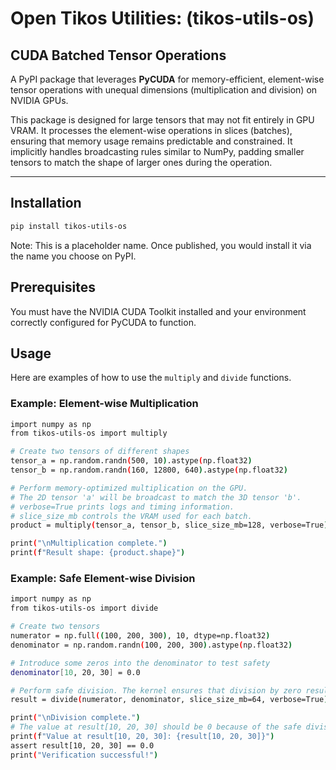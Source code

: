 # Open Tikos Utilities: (tikos-utils-os)
## CUDA Batched Tensor Operations
A PyPI package that leverages **PyCUDA** for memory-efficient, element-wise tensor operations with unequal dimensions (multiplication and division) on NVIDIA GPUs.

This package is designed for large tensors that may not fit entirely in GPU VRAM. It processes the element-wise operations in slices (batches), ensuring that memory usage remains predictable and constrained. It implicitly handles broadcasting rules similar to NumPy, padding smaller tensors to match the shape of larger ones during the operation.

---

## Installation

```bash
pip install tikos-utils-os
```

Note: This is a placeholder name. Once published, you would install it via the name you choose on PyPI.

## Prerequisites
You must have the NVIDIA CUDA Toolkit installed and your environment correctly configured for PyCUDA to function.

## Usage
Here are examples of how to use the `multiply` and `divide` functions.

### Example: Element-wise Multiplication
```bash
import numpy as np
from tikos-utils-os import multiply

# Create two tensors of different shapes
tensor_a = np.random.randn(500, 10).astype(np.float32)
tensor_b = np.random.randn(160, 12800, 640).astype(np.float32)

# Perform memory-optimized multiplication on the GPU.
# The 2D tensor 'a' will be broadcast to match the 3D tensor 'b'.
# verbose=True prints logs and timing information.
# slice_size_mb controls the VRAM used for each batch.
product = multiply(tensor_a, tensor_b, slice_size_mb=128, verbose=True)

print("\nMultiplication complete.")
print(f"Result shape: {product.shape}")
```

### Example: Safe Element-wise Division
```bash
import numpy as np
from tikos-utils-os import divide

# Create two tensors
numerator = np.full((100, 200, 300), 10, dtype=np.float32)
denominator = np.random.randn(100, 200, 300).astype(np.float32)

# Introduce some zeros into the denominator to test safety
denominator[10, 20, 30] = 0.0

# Perform safe division. The kernel ensures that division by zero results in 0.0.
result = divide(numerator, denominator, slice_size_mb=64, verbose=True)

print("\nDivision complete.")
# The value at result[10, 20, 30] should be 0 because of the safe division.
print(f"Value at result[10, 20, 30]: {result[10, 20, 30]}")
assert result[10, 20, 30] == 0.0
print("Verification successful!")
```
